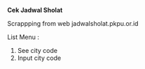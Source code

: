 <b> Cek Jadwal Sholat </b>

Scrappping from web jadwalsholat.pkpu.or.id

List Menu :

1. See city code
2. Input city code
